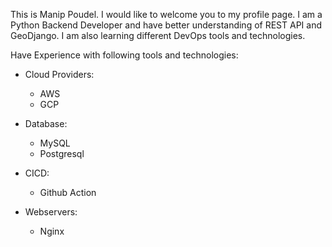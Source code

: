 This is Manip Poudel.
I would like to welcome you to my profile page.
I am a Python Backend Developer and have better understanding of REST API and GeoDjango.
I am also learning different DevOps tools and technologies.

Have Experience  with following tools and technologies:

- Cloud Providers:
     - AWS 
     - GCP

- Database:
  - MySQL
  - Postgresql
 
 - CICD:
    - Github Action
 
 - Webservers: 
    - Nginx
  

